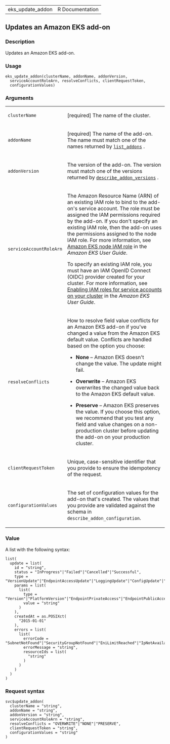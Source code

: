 <table style="width: 100%;">
<tbody>
<tr class="odd">
<td>eks_update_addon</td>
<td style="text-align: right;">R Documentation</td>
</tr>
</tbody>
</table>

## Updates an Amazon EKS add-on

### Description

Updates an Amazon EKS add-on.

### Usage

    eks_update_addon(clusterName, addonName, addonVersion,
      serviceAccountRoleArn, resolveConflicts, clientRequestToken,
      configurationValues)

### Arguments

<table>
<colgroup>
<col style="width: 35%" />
<col style="width: 65%" />
</colgroup>
<tbody>
<tr class="odd">
<td><code id="eks_update_addon_:_clusterName">clusterName</code></td>
<td><p>[required] The name of the cluster.</p></td>
</tr>
<tr class="even">
<td><code id="eks_update_addon_:_addonName">addonName</code></td>
<td><p>[required] The name of the add-on. The name must match one of the
names returned by <a
href="https://docs.aws.amazon.com/eks/latest/APIReference/API_ListAddons.html"><code>list_addons</code></a>
.</p></td>
</tr>
<tr class="odd">
<td><code id="eks_update_addon_:_addonVersion">addonVersion</code></td>
<td><p>The version of the add-on. The version must match one of the
versions returned by <a
href="https://docs.aws.amazon.com/eks/latest/APIReference/API_DescribeAddonVersions.html"><code>describe_addon_versions</code></a>
.</p></td>
</tr>
<tr class="even">
<td><code
id="eks_update_addon_:_serviceAccountRoleArn">serviceAccountRoleArn</code></td>
<td><p>The Amazon Resource Name (ARN) of an existing IAM role to bind to
the add-on's service account. The role must be assigned the IAM
permissions required by the add-on. If you don't specify an existing IAM
role, then the add-on uses the permissions assigned to the node IAM
role. For more information, see <a
href="https://docs.aws.amazon.com/eks/latest/userguide/create-node-role.html">Amazon
EKS node IAM role</a> in the <em>Amazon EKS User Guide</em>.</p>
<p>To specify an existing IAM role, you must have an IAM OpenID Connect
(OIDC) provider created for your cluster. For more information, see <a
href="https://docs.aws.amazon.com/eks/latest/userguide/enable-iam-roles-for-service-accounts.html">Enabling
IAM roles for service accounts on your cluster</a> in the <em>Amazon EKS
User Guide</em>.</p></td>
</tr>
<tr class="odd">
<td><code
id="eks_update_addon_:_resolveConflicts">resolveConflicts</code></td>
<td><p>How to resolve field value conflicts for an Amazon EKS add-on if
you've changed a value from the Amazon EKS default value. Conflicts are
handled based on the option you choose:</p>
<ul>
<li><p><strong>None</strong> – Amazon EKS doesn't change the value. The
update might fail.</p></li>
<li><p><strong>Overwrite</strong> – Amazon EKS overwrites the changed
value back to the Amazon EKS default value.</p></li>
<li><p><strong>Preserve</strong> – Amazon EKS preserves the value. If
you choose this option, we recommend that you test any field and value
changes on a non-production cluster before updating the add-on on your
production cluster.</p></li>
</ul></td>
</tr>
<tr class="even">
<td><code
id="eks_update_addon_:_clientRequestToken">clientRequestToken</code></td>
<td><p>Unique, case-sensitive identifier that you provide to ensure the
idempotency of the request.</p></td>
</tr>
<tr class="odd">
<td><code
id="eks_update_addon_:_configurationValues">configurationValues</code></td>
<td><p>The set of configuration values for the add-on that's created.
The values that you provide are validated against the schema in
<code>describe_addon_configuration</code>.</p></td>
</tr>
</tbody>
</table>

### Value

A list with the following syntax:

    list(
      update = list(
        id = "string",
        status = "InProgress"|"Failed"|"Cancelled"|"Successful",
        type = "VersionUpdate"|"EndpointAccessUpdate"|"LoggingUpdate"|"ConfigUpdate"|"AssociateIdentityProviderConfig"|"DisassociateIdentityProviderConfig"|"AssociateEncryptionConfig"|"AddonUpdate",
        params = list(
          list(
            type = "Version"|"PlatformVersion"|"EndpointPrivateAccess"|"EndpointPublicAccess"|"ClusterLogging"|"DesiredSize"|"LabelsToAdd"|"LabelsToRemove"|"TaintsToAdd"|"TaintsToRemove"|"MaxSize"|"MinSize"|"ReleaseVersion"|"PublicAccessCidrs"|"LaunchTemplateName"|"LaunchTemplateVersion"|"IdentityProviderConfig"|"EncryptionConfig"|"AddonVersion"|"ServiceAccountRoleArn"|"ResolveConflicts"|"MaxUnavailable"|"MaxUnavailablePercentage",
            value = "string"
          )
        ),
        createdAt = as.POSIXct(
          "2015-01-01"
        ),
        errors = list(
          list(
            errorCode = "SubnetNotFound"|"SecurityGroupNotFound"|"EniLimitReached"|"IpNotAvailable"|"AccessDenied"|"OperationNotPermitted"|"VpcIdNotFound"|"Unknown"|"NodeCreationFailure"|"PodEvictionFailure"|"InsufficientFreeAddresses"|"ClusterUnreachable"|"InsufficientNumberOfReplicas"|"ConfigurationConflict"|"AdmissionRequestDenied"|"UnsupportedAddonModification"|"K8sResourceNotFound",
            errorMessage = "string",
            resourceIds = list(
              "string"
            )
          )
        )
      )
    )

### Request syntax

    svc$update_addon(
      clusterName = "string",
      addonName = "string",
      addonVersion = "string",
      serviceAccountRoleArn = "string",
      resolveConflicts = "OVERWRITE"|"NONE"|"PRESERVE",
      clientRequestToken = "string",
      configurationValues = "string"
    )
